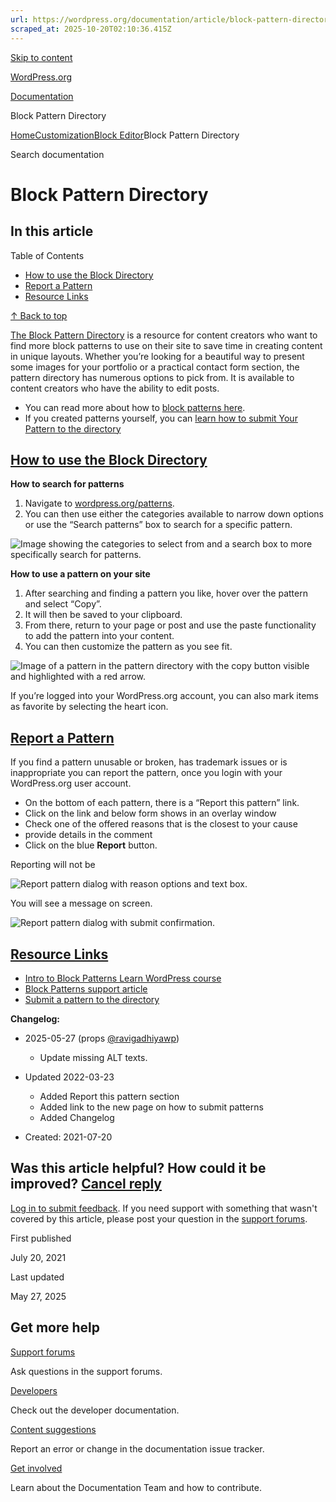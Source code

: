 ```yaml
---
url: https://wordpress.org/documentation/article/block-pattern-directory
scraped_at: 2025-10-20T02:10:36.415Z
---
```


[Skip to content](https://wordpress.org/documentation/article/block-pattern-directory/#wp--skip-link--target)

[WordPress.org](https://wordpress.org/)

[Documentation](https://wordpress.org/documentation)

Block Pattern Directory

[Home](https://wordpress.org/documentation)[Customization](https://wordpress.org/documentation/customization/)[Block Editor](https://wordpress.org/documentation/category/block-editor/)Block Pattern Directory

Search documentation

# Block Pattern Directory

## In this article

Table of Contents

- [How to use the Block Directory](https://wordpress.org/documentation/article/block-pattern-directory/#how-to-use-the-block-directory)
- [Report a Pattern](https://wordpress.org/documentation/article/block-pattern-directory/#report-a-pattern)
- [Resource Links](https://wordpress.org/documentation/article/block-pattern-directory/#resource-links)

[↑ Back to top](https://wordpress.org/documentation/article/block-pattern-directory/#wp--skip-link--target)

[The Block Pattern Directory](https://wordpress.org/patterns/) is a resource for content creators who want to find more block patterns to use on their site to save time in creating content in unique layouts. Whether you’re looking for a beautiful way to present some images for your portfolio or a practical contact form section, the pattern directory has numerous options to pick from. It is available to content creators who have the ability to edit posts.

- You can read more about how to [block patterns here](https://wordpress.org/documentation/article/block-pattern/).
- If you created patterns yourself, you can [learn how to submit Your Pattern to the directory](https://wordpress.org/documentation/article/submit-your-block-pattern-to-the-directory/)

## [How to use the Block Directory](https://wordpress.org/documentation/article/block-pattern-directory/\#how-to-use-the-block-directory)

**How to search for patterns**

1. Navigate to [wordpress.org/patterns](https://wordpress.org/patterns).
2. You can then use either the categories available to narrow down options or use the “Search patterns” box to search for a specific pattern.

![Image showing the categories to select from and a search box to more specifically search for patterns. ](https://wordpress.org/documentation/files/2021/07/Screen-Shot-2021-07-09-at-10.39.01-AM-1024x81.png)

**How to use a pattern on your site**

1. After searching and finding a pattern you like, hover over the pattern and select “Copy”.
2. It will then be saved to your clipboard.
3. From there, return to your page or post and use the paste functionality to add the pattern into your content.
4. You can then customize the pattern as you see fit.

![Image of a pattern in the pattern directory with the copy button visible and highlighted with a red arrow. ](https://wordpress.org/documentation/files/2021/07/Screen-Shot-2021-07-09-at-10.33.27-AM.png)

If you’re logged into your WordPress.org account, you can also mark items as favorite by selecting the heart icon.

## [Report a Pattern](https://wordpress.org/documentation/article/block-pattern-directory/\#report-a-pattern)

If you find a pattern unusable or broken, has trademark issues or is inappropriate you can report the pattern, once you login with your WordPress.org user account.

- On the bottom of each pattern, there is a “Report this pattern” link.
- Click on the link and below form shows in an overlay window
- Check one of the offered reasons that is the closest to your cause
- provide details in the comment
- Click on the blue **Report** button.

Reporting will not be

![Report pattern dialog with reason options and text box.](https://wordpress.org/documentation/files/2022/03/Screen-Shot-2022-03-23-at-15.21.10-1.png)

You will see a message on screen.

![Report pattern dialog with submit confirmation.](https://wordpress.org/documentation/files/2022/03/Screen-Shot-2022-03-23-at-15.39.26-1.png)

## [Resource Links](https://wordpress.org/documentation/article/block-pattern-directory/\#resource-links)

- [Intro to Block Patterns Learn WordPress course](https://learn.wordpress.org/workshop/intro-to-block-patterns/)
- [Block Patterns support article](https://wordpress.org/documentation/article/block-pattern/)
- [Submit a pattern to the directory](https://wordpress.org/documentation/article/submit-your-block-pattern-to-the-directory/)

**Changelog:**

- 2025-05-27 (props [@ravigadhiyawp](https://profiles.wordpress.org/ravigadhiyawp/))

  - Update missing ALT texts.
- Updated 2022-03-23
  - Added Report this pattern section
  - Added link to the new page on how to submit patterns
  - Added Changelog
- Created: 2021-07-20

## Was this article helpful? How could it be improved? [Cancel reply](https://wordpress.org/documentation/article/block-pattern-directory/\#respond)

[Log in to submit feedback](https://login.wordpress.org/?redirect_to=https%3A%2F%2Fwordpress.org%2Fdocumentation%2Farticle%2Fblock-pattern-directory%2F&locale=en_US). If you need support with something that wasn't covered by this article, please post your question in the [support forums](https://wordpress.org/support/forums/).

First published

July 20, 2021

Last updated

May 27, 2025

## Get more help

[Support forums](https://wordpress.org/support/forums/)

Ask questions in the support forums.

[Developers](https://developer.wordpress.org/)

Check out the developer documentation.

[Content suggestions](https://github.com/WordPress/Documentation-Issue-Tracker/issues)

Report an error or change in the documentation issue tracker.

[Get involved](https://make.wordpress.org/docs/)

Learn about the Documentation Team and how to contribute.